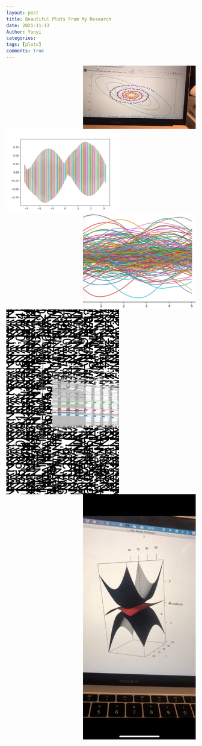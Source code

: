 ```yaml
---
layout: post
title: Beautiful Plots From My Research
date: 2021-11-13
Author: Yunyi
categories: 
tags: [plots]
comments: true
--- 
```

<img src="https://github.com/Yunyi-learner/Yunyi-s-Homepage/blob/main/images/IMG_0940.JPG" width=300 hight=300 align=right>


<img src="https://github.com/Yunyi-learner/Yunyi-s-Homepage/blob/main/images/IMG_1288.JPG" width=300 hight=300 align=left>


<img src="https://github.com/Yunyi-learner/Yunyi-s-Homepage/blob/main/images/IMG_1289.JPG" width=300 hight=300 align=right>


<img src="https://github.com/Yunyi-learner/Yunyi-s-Homepage/blob/main/images/IMG_1292.JPG" width=300 hight=300 align=left>


<img src="https://github.com/Yunyi-learner/Yunyi-s-Homepage/blob/main/images/IMG_1296.JPG" width=300 hight=300 align=right>

